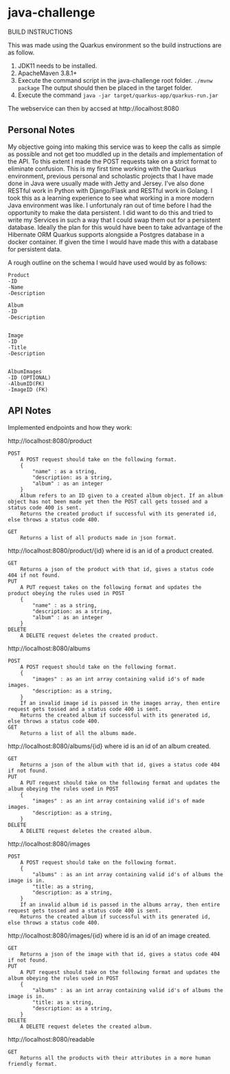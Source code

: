 # java-challenge
 
BUILD INSTRUCTIONS

This was made using the Quarkus environment so the build instructions are as follow.

1) JDK11 needs to be installed.
2) ApacheMaven 3.8.1+
3)   Execute the command script in the java-challenge root folder.	```./mvnw package``` The output should then be placed in the target folder.
4) Execute the command ```java -jar target/quarkus-app/quarkus-run.jar```

The webservice can then by accsed at http://localhost:8080


<h2>Personal Notes</h2>

My objective going into making this service was to keep the calls as simple as possible and not get too muddled up in the details and implementation of the API. To this extent I made the POST requests take on a strict format to eliminate confusion. This is my first time working with the Quarkus environment, previous personal and scholastic projects that I have made done in Java were usually made with Jetty and Jersey. I've also done RESTful work in Python with Django/Flask and RESTful work in Golang. I took this as a learning experience to see what working in a more modern Java environment was like. I unfortunaly ran out of time before I had the opportunity to make the data persistent. I did want to do this and tried to write my Services in such a way that I could swap them out for a persistent database. Ideally the plan for this would have been to take advantage of the Hibernate ORM Quarkus supports alongside a Postgres database in a docker container. If given the time I would have made this with a database for persistent data.

A rough outline on the schema I would have used would by as follows:

```
Product  
-ID  
-Name  
-Description  

Album  
-ID  
-Description  


Image  
-ID  
-Title  
-Description  


AlbumImages  
-ID (OPTIONAL)  
-AlbumID(FK)  
-ImageID (FK)  
```

<h2>API Notes</h2>

Implemented endpoints and how they work:

http://localhost:8080/product 
```
POST  
	A POST request should take on the following format.  
	{  
		"name" : as a string,  
		"description: as a string,  
		"album" : as an integer  
	}  
	Album refers to an ID given to a created album object. If an album object has not been made yet then the POST call gets tossed and a status code 400 is sent.
	Returns the created product if successful with its generated id, else throws a status code 400.
	
GET  
	Returns a list of all products made in json format.
```

http://localhost:8080/product/{id} where id is an id of a product created.  
```
GET 
	Returns a json of the product with that id, gives a status code 404 if not found.
PUT
	A PUT request takes on the following format and updates the product obeying the rules used in POST
	{  
		"name" : as a string,
		"description: as a string,
		"album" : as an integer
	}  
DELETE  
	A DELETE request deletes the created product.  
```

http://localhost:8080/albums  
```
POST  
	A POST request should take on the following format.  
	{  
		"images" : as an int array containing valid id's of made images.  
		"description: as a string,  
	}  
	If an invalid image id is passed in the images array, then entire request gets tossed and a status code 400 is sent.  
	Returns the created album if successful with its generated id, else throws a status code 400.  
GET  
	Returns a list of all the albums made.  
```

http://localhost:8080/albums/{id} where id is an id of an album created.  
```
GET  
	Returns a json of the album with that id, gives a status code 404 if not found.  
PUT  
	A PUT request should take on the following format and updates the album obeying the rules used in POST  
	{  
		"images" : as an int array containing valid id's of made images.  
		"description: as a string,  
	}  
DELETE  
	A DELETE request deletes the created album.  
```

http://localhost:8080/images  
```
POST  
	A POST request should take on the following format.  
	{  
		"albums" : as an int array containing valid id's of albums the image is in.  
		"title: as a string,  
		"description: as a string,  
	}  
	If an invalid album id is passed in the albums array, then entire request gets tossed and a status code 400 is sent.  
	Returns the created album if successful with its generated id, else throws a status code 400.  
```

http://localhost:8080/images/{id} where id is an id of an image created.  
```
GET  
	Returns a json of the image with that id, gives a status code 404 if not found.  
PUT  
	A PUT request should take on the following format and updates the album obeying the rules used in POST  
	{  
		"albums" : as an int array containing valid id's of albums the image is in.  
		"title: as a string,  
		"description: as a string,  
	}  
DELETE  
	A DELETE request deletes the created album.  
```

http://localhost:8080/readable
```
GET
	Returns all the products with their attributes in a more human friendly format.
```
